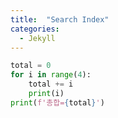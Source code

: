 ```yaml
---
title:  "Search Index"
categories: 
  - Jekyll
---
```


```python
total = 0
for i in range(4):
    total += i
    print(i)
print(f'총합={total}')
```
